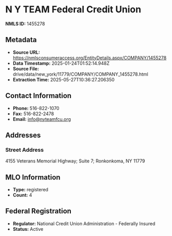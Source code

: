 # N Y TEAM Federal Credit Union

**NMLS ID:** 1455278

## Metadata
- **Source URL:** https://nmlsconsumeraccess.org/EntityDetails.aspx/COMPANY/1455278
- **Data Timestamp:** 2025-01-24T01:52:14.948Z
- **Source File:** drive/data/new_york/11779/COMPANY/COMPANY_1455278.html
- **Extraction Time:** 2025-05-27T10:36:27.206350

## Contact Information
- **Phone:** 516-822-1070
- **Fax:** 516-822-2478
- **Email:** info@nyteamfcu.org

## Addresses
### Street Address
4155 Veterans Memorial Highway; Suite 7; Ronkonkoma, NY 11779

## MLO Information
- **Type:** registered
- **Count:** 4

## Federal Registration
- **Regulator:** National Credit Union Administration - Federally Insured
- **Status:** Active
